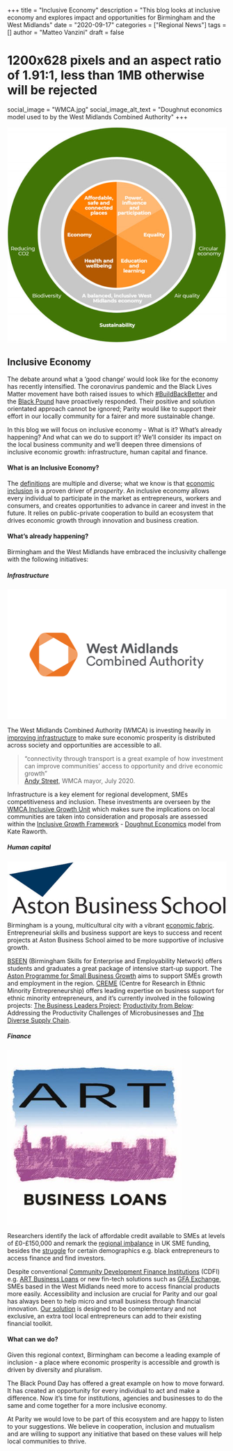 +++
title = "Inclusive Economy"
description = "This blog looks at inclusive economy and explores impact and opportunities for Birmingham and the West Midlands"
date = "2020-09-17"
categories = ["Regional News"]
tags = []
author = "Matteo Vanzini"
draft = false
# 1200x628 pixels and an aspect ratio of 1.91:1, less than 1MB otherwise will be rejected
social_image = "WMCA.jpg"
social_image_alt_text = "Doughnut economics model used to by the West Midlands Combined Authority"
+++

![Doughnut economics model for WMCA](WMCA.jpg)

## Inclusive Economy

The debate around what a ‘good change’ would look like for the economy has recently intensified. The coronavirus pandemic and the Black Lives Matter movement have both raised issues to which [#BuildBackBetter](https://www.buildbackbetteruk.org/) and the [Black Pound](https://blackpoundday.uk/) have proactively responded. Their positive and solution orientated approach cannot be ignored; Parity would like to support their effort in our locally community for a fairer and more sustainable change.

In this blog we will focus on inclusive economy - What is it? What’s already happening? And what can we do to support it? We’ll consider its impact on the local business community and we’ll deepen three dimensions of inclusive economic growth: infrastructure, human capital and finance. 

#### What is an Inclusive Economy?

The [definitions](https://blog.bham.ac.uk/cityredi/redi-updates-1-what-is-inclusive-growth/) are multiple and diverse; what we know is that [economic inclusion](https://www.centerforeconomicinclusion.org/benefits-of-inclusive-growth) is a proven driver of *prosperity*. An inclusive economy allows every individual to participate in the market as entrepreneurs, workers and consumers, and creates opportunities to advance in career and invest in the future. It relies on public-private cooperation to build an ecosystem that drives economic growth through innovation and business creation.

#### What’s already happening? 

Birmingham and the West Midlands have embraced the inclusivity challenge with the following initiatives:

##### *Infrastructure*

![West Midlands Combined Authority logo](wmca-logo.png)

The West Midlands Combined Authority (WMCA) is investing heavily in [improving infrastructure](https://www.wmca.org.uk/media/2230/infrastructure.pdf) to make sure economic prosperity is distributed across society and opportunities are accessible to all. 

> “connectivity through transport is a great example of how investment can improve communities’ access to opportunity and drive economic growth” <br>
[Andy Street](https://blog.bham.ac.uk/cityredi/redi-updates-interview-andy-street-the-west-midlands-mayor-on-inclusive-growth/), WMCA mayor, July 2020.

Infrastructure is a key element for regional development, SMEs competitiveness and inclusion. These investments are overseen by the [WMCA Inclusive Growth Unit](https://www.wmca.org.uk/what-we-do/public-service-reform/inclusive-growth-unit/) which makes sure the implications on local communities are taken into consideration and proposals are assessed within the [Inclusive Growth Framework](https://governance.wmca.org.uk/documents/s2060/Report.pdf) - [Doughnut Economics](https://www.kateraworth.com/doughnut/) model from Kate Raworth.

##### *Human capital*

![Aston Business School](ABS.jpg)

Birmingham is a young, multicultural city with a vibrant [economic fabric](https://www.birmingham.ac.uk/Documents/college-social-sciences/business/research/city-redi/Databooks/west-midlands-databook-2019.pdf). Entrepreneurial skills and business support are keys to success and recent projects at Aston Business School aimed to be more supportive of inclusive growth.

[BSEEN](https://b-seen.biz/) (Birmingham Skills for Enterprise and Employability Network) offers students and graduates a great package of intensive start-up support. The [Aston Programme for Small Business Growth](https://www2.aston.ac.uk/aston-business-school/business/centre-for-growth/aston-programme-for-small-business-growth) aims to support SMEs growth and employment in the region. [CREME](https://www2.aston.ac.uk/aston-business-school/research/research-centres/CREME) (Centre for Research in Ethnic Minority Entrepreneurship) offers leading expertise on business support for ethnic minority entrepreneurs, and it’s currently involved in the following projects: [The Business Leaders Project](https://vimeo.com/254118123); [Productivity from Below](https://www.enterpriseresearch.ac.uk/productivity-addressing-productivity-challenges-microbusinesses/): Addressing the Productivity Challenges of Microbusinesses and [The Diverse Supply Chain](https://diversesupplychains.co.uk/).

##### *Finance*

![ART Business Loans](ART.jpg)

Researchers identify the lack of affordable credit available to SMEs at levels of £0-£150,000 and remark the [regional imbalance](https://www.accountingweb.co.uk/community/industry-insights/whats-driving-the-regional-imbalance-in-uk-sme-funding) in UK SME funding, besides the [struggle](https://www.ft.com/content/4f7ab34c-5a70-4cae-b04d-1c90ed1a230e) for certain demographics e.g. black entrepreneurs to access finance and find investors. 

Despite conventional [Community Development Finance Institutions](https://www.bba.org.uk/customers/business-banking/financial-support/community-development-finance-institutions-cdfis/) (CDFI) e.g. [ART Business Loans](https://artbusinessloans.co.uk/) or new fin-tech solutions such as [GFA Exchange](https://www.gfaexchange.com/), SMEs based in the West Midlands need more to access financial products more easily. Accessibility and inclusion are crucial for Parity and our goal has always been to help micro and small business through financial innovation. [Our solution](https://parity.uk/how-it-works/) is designed to be complementary and not exclusive, an extra tool local entrepreneurs can add to their existing financial toolkit. 

#### What can we do? 

Given this regional context, Birmingham can become a leading example of inclusion - a place where economic prosperity is accessible and growth is driven by diversity and pluralism. 

The Black Pound Day has offered a great example on how to move forward. It has created an opportunity for every individual to act and make a difference. Now it’s time for institutions, agencies and businesses to do the same and come together for a more inclusive economy. 

At Parity we would love to be part of this ecosystem and are happy to listen to your suggestions. We believe in cooperation, inclusion and mutualism and are willing to support any initiative that based on these values will help local communities to thrive. 
